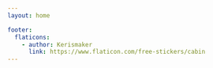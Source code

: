 ```yaml
---
layout: home

footer:
  flaticons:
    - author: Kerismaker
      link: https://www.flaticon.com/free-stickers/cabin
---
```


<script setup>
  import articles from './articles'
</script>

<Articles :articles="articles">
  <template #title>
    <Flaticon :icon="{ src: '/media/home/002-news.png' }" class="w-auto h-64" /> {{ articles.length }} articles
  </template>
</Articles>
